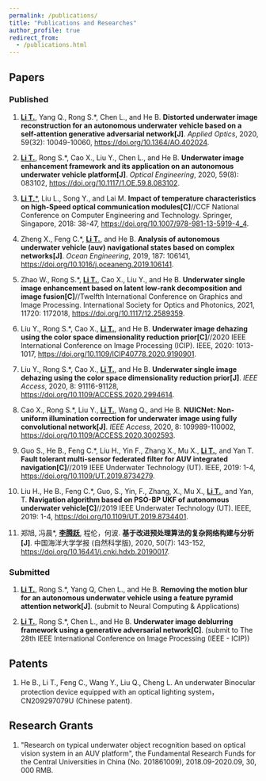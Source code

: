 ```yaml
---
permalink: /publications/
title: "Publications and Researches"
author_profile: true
redirect_from: 
  - /publications.html
---
```



<!-- You can also find my publications on <a href="https://scholar.google.co.uk/citations?user=je2KXVYAAAAJ&hl=en">my Google Scholar profile</a>. -->


## Papers

### Published

1. <ins>**Li T.**</ins>, Yang Q., Rong S.*, Chen L., and He B. **Distorted underwater image reconstruction for an autonomous underwater vehicle based on a self-attention generative adversarial network[J]**. *Applied Optics*, 2020, 59(32): 10049-10060, https://doi.org/10.1364/AO.402024.

1. <ins>**Li T.**</ins>, Rong S.*, Cao X., Liu Y., Chen L., and He B. **Underwater image enhancement framework and its application on an autonomous underwater vehicle platform[J]**. *Optical Engineering*, 2020, 59(8): 083102, https://doi.org/10.1117/1.OE.59.8.083102.

1. <ins>**Li T.***</ins>, Liu L., Song Y., and Lai M. **Impact of temperature characteristics on high-Speed optical communication modules[C]**//CCF National Conference on Computer Engineering and Technology. Springer, Singapore, 2018: 38-47, https://doi.org/10.1007/978-981-13-5919-4_4.

1. Zheng X., Feng C.*, <ins>**Li T.**</ins>, and He B. **Analysis of autonomous underwater vehicle (auv) navigational states based on complex networks[J]**. *Ocean Engineering*, 2019, 187: 106141, https://doi.org/10.1016/j.oceaneng.2019.106141.

1. Zhao W., Rong S.*, <ins>**Li T.**</ins>, Cao X., Liu Y., and He B. **Underwater single image enhancement based on latent low-rank decomposition and image fusion[C]**//Twelfth International Conference on Graphics and Image Processing. International Society for Optics and Photonics, 2021, 11720: 1172018, https://doi.org/10.1117/12.2589359.

1. Liu Y., Rong S.*, Cao X., <ins>**Li T.**</ins>, and He B. **Underwater image dehazing using the color space dimensionality reduction prior[C]**//2020 IEEE International Conference on Image Processing (ICIP). IEEE, 2020: 1013-1017, https://doi.org/10.1109/ICIP40778.2020.9190901.

1. Liu Y., Rong S.*, Cao X., <ins>**Li T.**</ins>, and He B. **Underwater single image dehazing using the color space dimensionality reduction prior[J]**. *IEEE Access*, 2020, 8: 91116-91128, https://doi.org/10.1109/ACCESS.2020.2994614.

1. Cao X., Rong S.*, Liu Y., <ins>**Li T.**</ins>, Wang Q., and He B. **NUICNet: Non-uniform illumination correction for underwater image using fully convolutional network[J]**. *IEEE Access*, 2020, 8: 109989-110002, https://doi.org/10.1109/ACCESS.2020.3002593.

1. Guo S., He B., Feng C.*, Liu H., Yin F., Zhang X., Mu X., <ins>**Li T.**</ins>, and Yan T. **Fault tolerant multi-sensor federated filter for AUV integrated navigation[C]**//2019 IEEE Underwater Technology (UT). IEEE, 2019: 1-4, https://doi.org/10.1109/UT.2019.8734279.

1. Liu H., He B., Feng C.*, Guo, S., Yin, F., Zhang, X., Mu X., <ins>**Li T.**</ins>, and Yan, T. **Navigation algorithm based on PSO-BP UKF of autonomous underwater vehicle[C]**//2019 IEEE Underwater Technology (UT). IEEE, 2019: 1-4, https://doi.org/10.1109/UT.2019.8734401.

1. 郑旭, 冯晨*, <ins>**李腾跃**</ins>, 程伦，何波. **基于改进预处理算法的复杂网络构建与分析[J]**. 中国海洋大学学报 (自然科学版), 2020, 50(7): 143-152, https://doi.org/10.16441/j.cnki.hdxb.20190017.

### Submitted
1. <ins>**Li T.**</ins>, Rong S.*, Yang Q, Chen L., and He B. **Removing the motion blur for an autonomous underwater vehicle using a feature pyramid attention network[J]**. (submit to Neural Computing & Applications)

1. <ins>**Li T.**</ins>, Rong S.*, Chen L., and He B. **Underwater image deblurring framework using a generative adversarial network[C]**. (submit to The 28th IEEE International Conference on Image Processing (IEEE - ICIP))

## Patents

1. He B., Li T., Feng C., Wang Y., Liu Q., Cheng L. An underwater Binocular protection device equipped with an optical lighting system，CN209297079U (Chinese patent).

## Research Grants

1. "Research on typical underwater object recognition based on optical vision system in an AUV platform", the Fundamental Research Funds for the Central Universities in China (No. 201861009), 2018.09-2020.09, 30, 000 RMB.

